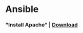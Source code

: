 # Ansible

### "Install Apache" | [Download](https://github.com/SuperMarioOfficial/Ansible-Wiki/wiki/Apache2-playbook---%22Adding-Variables-to-Your-Ansible-Playbook%22) 
